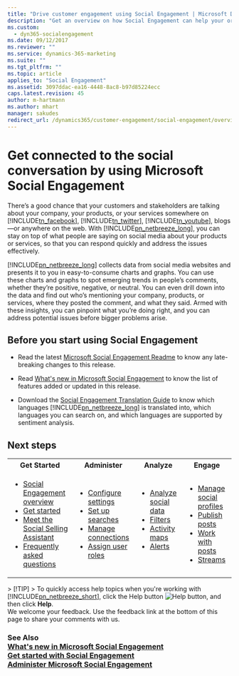 ```yaml
---
title: "Drive customer engagement using Social Engagement | Microsoft Docs"
description: "Get an overview on how Social Engagement can help your organization to become more effective on social media."
ms.custom:
  - dyn365-socialengagement
ms.date: 09/12/2017
ms.reviewer: ""
ms.service: dynamics-365-marketing
ms.suite: ""
ms.tgt_pltfrm: ""
ms.topic: article
applies_to: "Social Engagement"
ms.assetid: 3097ddac-ea16-4448-8ac8-b97d85224ecc
caps.latest.revision: 45
author: m-hartmann
ms.author: mhart
manager: sakudes
redirect_url: /dynamics365/customer-engagement/social-engagement/overview
---
```

# Get connected to the social conversation by using Microsoft Social Engagement
There’s a good chance that your customers and stakeholders are talking about your company, your products, or your services somewhere on [!INCLUDE[tn_facebook](../includes/tn-facebook.md)], [!INCLUDE[tn_twitter](../includes/tn-twitter.md)], [!INCLUDE[tn_youtube](../includes/tn-youtube.md)], blogs—or anywhere on the web. With [!INCLUDE[pn_netbreeze_long](../includes/pn-social-engagement-long.md)], you can stay on top of what people are saying on social media about your products or services, so that you can respond quickly and address the issues effectively.  

 [!INCLUDE[pn_netbreeze_long](../includes/pn-social-engagement-long.md)] collects data from social media websites and presents it to you in easy-to-consume charts and graphs. You can use these charts and graphs to spot emerging trends in people’s comments, whether they’re positive, negative, or neutral. You can even drill down into the data and find out who’s mentioning your company, products, or services, where they posted the comment, and what they said. Armed with these insights, you can pinpoint what you’re doing right, and you can address potential issues before bigger problems arise.  

## Before you start using Social Engagement  

- Read the latest [Microsoft Social Engagement Readme](http://go.Microsoft.com/fwlink/p/?LinkId=393612) to know any late-breaking changes to this release.  

- Read [What's new in Microsoft Social Engagement](what-s-new-in-microsoft-social-engagement.md) to know the list of features added or updated in this release.  

- Download the [Social Engagement Translation Guide](http://go.Microsoft.com/fwlink/p/?LinkID=391086) to know which languages [!INCLUDE[pn_netbreeze_long](../includes/pn-social-engagement-long.md)] is translated into, which languages you can search on, and which languages are supported by sentiment analysis.  

## Next steps  

<table style="width:auto">
  <tr>
    <th>Get Started</th>
    <th>Administer</th> 
    <th>Analyze</th>
    <th>Engage</th>
  </tr>
  <tr></tr>
  <tr>
    <td>
    <ul>
  <li><a href="overview.md" data-raw-source="[Social Engagement overview](overview.md)">Social Engagement overview</a></li>
  <li><a href="get-started.md" data-raw-source="[Get started](get-started.md)">Get started</a></li>
  <li><a href="social-selling-assistant-overview.md" data-raw-source="[Meet the Social Selling Assistant](social-selling-assistant-overview.md)">Meet the Social Selling Assistant</a></li>
  <li><a href="faq.md" data-raw-source="[Frequently asked questions](faq.md)">Frequently asked questions</a></li>
</ul>
        </td>
    <td>
    <ul>
    <li><a href="manage-global-settings.md" data-raw-source="[Configure settings](manage-global-settings.md)">Configure settings</a></li>
<li><a href="set-up-searches.md" data-raw-source="[Set up searches](set-up-searches.md)">Set up searches</a></li>
<li><a href="manage-connections.md" data-raw-source="[Manage connections](manage-connections.md)">Manage connections</a></li>
<li><a href="assign-user-roles.md" data-raw-source="[Assign user roles](assign-user-roles.md)">Assign user roles</a></li>
    </td> 
    <td>
    <ul>
    <li><a href="analyze-social-data-using-widgets.md" data-raw-source="[Analyze social data](analyze-social-data-using-widgets.md)">Analyze social data</a></li>
<li><a href="use-filters.md" data-raw-source="[Filters](use-filters.md)">Filters</a></li>
<li><a href="activity-maps.md" data-raw-source="[Activity maps](activity-maps.md)">Activity maps</a></li>
<li><a href="email-alerts.md" data-raw-source="[Alerts](email-alerts.md)">Alerts</a></li><br/>    </ul>
    </td>
    <td>
    <ul>
    <li><a href="manage-social-profiles.md" data-raw-source="[Manage social profiles](manage-social-profiles.md)">Manage social profiles</a></li>
<li><a href="publish-react-posts.md" data-raw-source="[Publish posts](publish-react-posts.md)">Publish posts</a></li>
<li><a href="work-with-posts.md" data-raw-source="[Work with posts](work-with-posts.md)">Work with posts</a></li>
<li><a href="social-center.md" data-raw-source="[Streams](social-center.md)">Streams</a></li></ul>
    </td>
  </tr>

</table>

&gt; [!TIP]
&gt;  To quickly access help topics when you&#39;re working with <!-- BEGIN ERROR INCLUDE: Unable to resolve [!INCLUDE[pn_netbreeze_short](../includes/pn-social-engagement-short.md)]: Couldn&#39;t find file ../includes/pn-social-engagement-short.md. -->[!INCLUDE[pn_netbreeze_short](../includes/pn-social-engagement-short.md)]<!--END ERROR INCLUDE -->, click the Help button <img src="media/help-icon.png" alt="Help button" title="Help button"/>, and then click **Help**.<br/>
We welcome your feedback. Use the feedback link at the bottom of this page to share your comments with us.<br/>
### See Also<br/><a href="what-s-new-in-microsoft-social-engagement.md" data-raw-source="[What&#39;s new in Microsoft Social Engagement](what-s-new-in-microsoft-social-engagement.md)">What&#39;s new in Microsoft Social Engagement</a><br/><a href="get-started.md" data-raw-source="[Get started with Social Engagement](get-started.md)">Get started with Social Engagement</a><br/><a href="administer-microsoft-social-engagement.md" data-raw-source="[Administer Microsoft Social Engagement](administer-microsoft-social-engagement.md)">Administer Microsoft Social Engagement</a>
